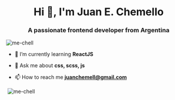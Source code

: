 <h1 align="center">Hi 👋, I'm Juan E. Chemello</h1>
<h3 align="center">A passionate frontend developer from Argentina</h3>

<p align="left"> <img src="https://komarev.com/ghpvc/?username=me-chell" alt="me-chell" /> </p>

- 🌱 I’m currently learning **ReactJS**

- 💬 Ask me about **css, scss, js**

- 📫 How to reach me **juanchemell@gmail.com**

<p>&nbsp;<img align="center" src="https://github-readme-stats.vercel.app/api?username=me-chell&show_icons=true" alt="me-chell" /></p>
